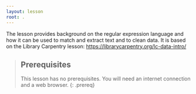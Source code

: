 ```yaml
---
layout: lesson
root: .
---
```

The lesson provides background on the regular expression language and how it can be used to match and extract text and to clean data.  It is based on the Library Carpentry lesson: https://librarycarpentry.org/lc-data-intro/


> ## Prerequisites
>
> This lesson has no prerequisites. You will need an internet connection and a web browser.
{: .prereq}
